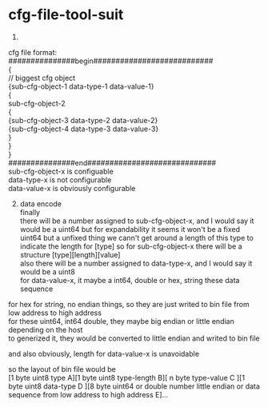 # cfg-file-tool-suit  
1)  
cfg file format:  
###############begin###########################  
{  
// biggest cfg object  
    {sub-cfg-object-1 data-type-1 data-value-1}  
    {  
        sub-cfg-object-2  
        {  
          {sub-cfg-object-3 data-type-2 data-value-2}  
          {sub-cfg-object-4 data-type-3 data-value-3}  
        }  
    }  
}  
###############end#############################  
sub-cfg-object-x is configuable  
data-type-x is not configurable  
data-value-x is obviously configurable
  
2) data encode  
finally   
there will be a number assigned to sub-cfg-object-x, and I would say it would be a uint64 but for expandability it seems it won't be a fixed uint64 but a unfixed thing we cann't get around a length of this type to indicate the length for [type]
so for sub-cfg-object-x there will be a structure [type][length][value]  
also there will be a number assigned to data-type-x, and I would say it would be a uint8  
for data-value-x, it maybe a int64, double or hex, string these data sequence  
  
for hex for string, no endian things, so they are just writed to bin file from low address to high address  
for these uint64, int64 double, they maybe big endian or little endian depending on the host  
to generized it, they would be converted to little endian and writed to bin file  

and also obviously, length for data-value-x is unavoidable  
  
so the layout of bin file would be  
[1 byte uint8 type A][1 byte uint8 type-length B][ n byte type-value C ][1 byte uint8 data-type D ][8 byte uint64 or double number little endian or data sequence from low address to high address E]...  

